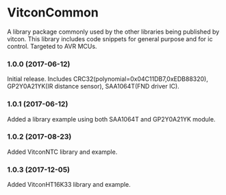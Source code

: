 # VitconCommon
A library package commonly used by the other libraries being published by vitcon.
This library includes code snippets for general purpose and for ic control. Targeted to AVR MCUs.

### 1.0.0 (2017-06-12)
Initial release. Includes CRC32(polynomial=0x04C11DB7,0xEDB88320), GP2Y0A21YK(IR distance sensor), SAA1064T(FND driver IC).

### 1.0.1 (2017-06-12)
Added a library example using both SAA1064T and GP2Y0A21YK module.

### 1.0.2 (2017-08-23)
Added VitconNTC library and example.

### 1.0.3 (2017-12-05)
Added VitconHT16K33 library and example.
